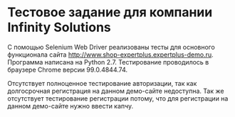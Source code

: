 # Тестовое задание для компании Infinity Solutions
 
 С помощью Selenium Web Driver реализованы тесты для основного функционала сайта http://www.shop-expertplus.expertplus-demo.ru.
 Программа написана на Python 2.7.
 Тестирование проводилось в браузере Chrome версии 99.0.4844.74.

 Отсутствует полноценное тестирование авторизации, так как долгосрочная регистрация на данном демо-сайте недоступна.
 Так же отсутствует тестирование регистрации потому, что для регистрации на данном демо-сайте нужно ввести капчу.
